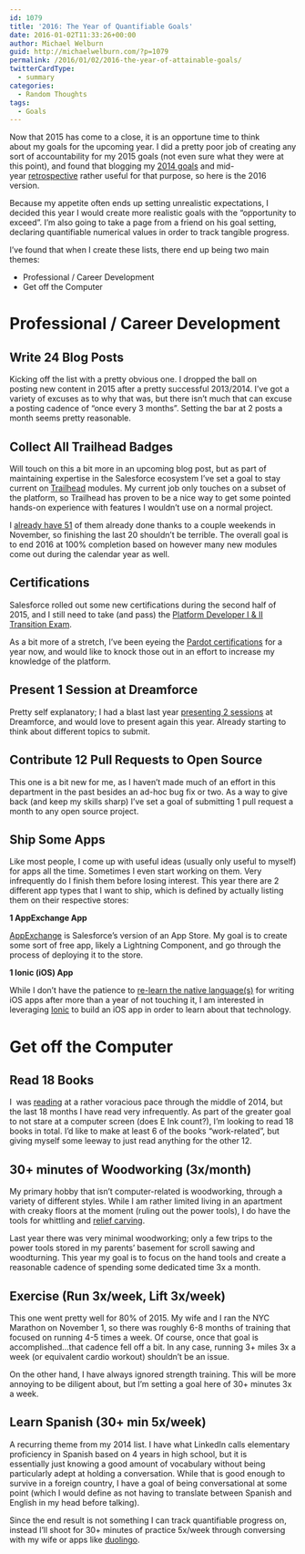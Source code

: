```yaml
---
id: 1079
title: '2016: The Year of Quantifiable Goals'
date: 2016-01-02T11:33:26+00:00
author: Michael Welburn
guid: http://michaelwelburn.com/?p=1079
permalink: /2016/01/02/2016-the-year-of-attainable-goals/
twitterCardType:
  - summary
categories:
  - Random Thoughts
tags:
  - Goals
---
```

Now that 2015 has come to a close, it is an opportune time to think about my goals for the upcoming year. I did a pretty poor job of creating any sort of accountability for my 2015 goals (not even sure what they were at this point), and found that blogging my <a href="http://michaelwelburn.com/2014/01/01/new-years-resolutions-for-2014/" target="_blank">2014 goals</a> and mid-year <a href="http://michaelwelburn.com/2014/07/24/catching-2014-goals/" target="_blank">retrospective</a> rather useful for that purpose, so here is the 2016 version.

<!--more-->

Because my appetite often ends up setting unrealistic expectations, I decided this year I would create more realistic goals with the &#8220;opportunity to exceed&#8221;. I&#8217;m also going to take a page from a friend on his goal setting, declaring quantifiable numerical values in order to track tangible progress.

I&#8217;ve found that when I create these lists, there end up being two main themes:

  * Professional / Career Development
  * Get off the Computer

# Professional / Career Development

## Write 24 Blog Posts

Kicking off the list with a pretty obvious one. I dropped the ball on posting new content in 2015 after a pretty successful 2013/2014. I&#8217;ve got a variety of excuses as to why that was, but there isn&#8217;t much that can excuse a posting cadence of &#8220;once every 3 months&#8221;. Setting the bar at 2 posts a month seems pretty reasonable.

## Collect All Trailhead Badges

Will touch on this a bit more in an upcoming blog post, but as part of maintaining expertise in the Salesforce ecosystem I&#8217;ve set a goal to stay current on <a href="https://developer.salesforce.com/trailhead" target="_blank">Trailhead</a> modules. My current job only touches on a subset of the platform, so Trailhead has proven to be a nice way to get some pointed hands-on experience with features I wouldn&#8217;t use on a normal project.

I <a href="https://developer.salesforce.com/forums/ForumsTrailheadProfile?userId=005F00000043LNOIA2" target="_blank">already have 51</a> of them already done thanks to a couple weekends in November, so finishing the last 20 shouldn&#8217;t be terrible. The overall goal is to end 2016 at 100% completion based on however many new modules come out during the calendar year as well.

## Certifications

Salesforce rolled out some new certifications during the second half of 2015, and I still need to take (and pass) the <a href="http://www.salesforce.com/campaigns/success-services/developer-certification-in-progress.jsp" target="_blank">Platform Developer I & II Transition Exam</a>.

As a bit more of a stretch, I&#8217;ve been eyeing the <a href="http://certification.salesforce.com/pardot" target="_blank">Pardot certifications</a> for a year now, and would like to knock those out in an effort to increase my knowledge of the platform.

## Present 1 Session at Dreamforce

Pretty self explanatory; I had a blast last year <a href="http://michaelwelburn.com/2015/10/02/a-belated-dreamforce-2015/" target="_blank">presenting 2 sessions</a> at Dreamforce, and would love to present again this year. Already starting to think about different topics to submit.

## Contribute 12 Pull Requests to Open Source

This one is a bit new for me, as I haven&#8217;t made much of an effort in this department in the past besides an ad-hoc bug fix or two. As a way to give back (and keep my skills sharp) I&#8217;ve set a goal of submitting 1 pull request a month to any open source project.

## Ship Some Apps

Like most people, I come up with useful ideas (usually only useful to myself) for apps all the time. Sometimes I even start working on them. Very infrequently do I finish them before losing interest. This year there are 2 different app types that I want to ship, which is defined by actually listing them on their respective stores:

**1 AppExchange App**

<a href="http://appexchange.salesforce.com/" target="_blank">AppExchange</a> is Salesforce&#8217;s version of an App Store. My goal is to create some sort of free app, likely a Lightning Component, and go through the process of deploying it to the store.

**1 Ionic (iOS) App**

While I don&#8217;t have the patience to <a href="http://michaelwelburn.com/2014/08/13/goal-accomplished-incredibly-simple-native-ios-app-app-store/" target="_blank">re-learn the native language(s)</a> for writing iOS apps after more than a year of not touching it, I am interested in leveraging <a href="http://ionicframework.com/" target="_blank">Ionic</a> to build an iOS app in order to learn about that technology.

# Get off the Computer

## Read 18 Books

I  was <a href="https://www.goodreads.com/mwelburn" target="_blank">reading</a> at a rather voracious pace through the middle of 2014, but the last 18 months I have read very infrequently. As part of the greater goal to not stare at a computer screen (does E Ink count?), I&#8217;m looking to read 18 books in total. I&#8217;d like to make at least 6 of the books &#8220;work-related&#8221;, but giving myself some leeway to just read anything for the other 12.

## 30+ minutes of Woodworking (3x/month)

My primary hobby that isn&#8217;t computer-related is woodworking, through a variety of different styles. While I am rather limited living in an apartment with creaky floors at the moment (ruling out the power tools), I do have the tools for whittling and <a href="http://michaelwelburn.com/2014/07/20/relief-carving-apartment/" target="_blank">relief carving</a>.

Last year there was very minimal woodworking; only a few trips to the power tools stored in my parents&#8217; basement for scroll sawing and woodturning. This year my goal is to focus on the hand tools and create a reasonable cadence of spending some dedicated time 3x a month.

## Exercise (Run 3x/week, Lift 3x/week)

This one went pretty well for 80% of 2015. My wife and I ran the NYC Marathon on November 1, so there was roughly 6-8 months of training that focused on running 4-5 times a week. Of course, once that goal is accomplished&#8230;that cadence fell off a bit. In any case, running 3+ miles 3x a week (or equivalent cardio workout) shouldn&#8217;t be an issue.

On the other hand, I have always ignored strength training. This will be more annoying to be diligent about, but I&#8217;m setting a goal here of 30+ minutes 3x a week.

## Learn Spanish (30+ min 5x/week)

A recurring theme from my 2014 list. I have what LinkedIn calls elementary proficiency in Spanish based on 4 years in high school, but it is essentially just knowing a good amount of vocabulary without being particularly adept at holding a conversation. While that is good enough to survive in a foreign country, I have a goal of being conversational at some point (which I would define as not having to translate between Spanish and English in my head before talking).

Since the end result is not something I can track quantifiable progress on, instead I&#8217;ll shoot for 30+ minutes of practice 5x/week through conversing with my wife or apps like <a href="https://www.duolingo.com/" target="_blank">duolingo</a>.

